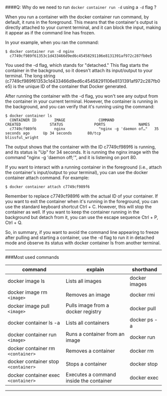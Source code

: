 ####Q: Why do we need to run `docker container run -d` using a `-d` flag ?

When you run a container with the docker container run command, by default, it runs in the foreground. This means that the container's output is directly attached to your current terminal, and it can block the input, making it appear as if the command line has frozen.

In your example, when you ran the command:
```
$ docker container run -d nginx
  c7749cf989f61353c1d433466d9ed6c45458291106e8131391af972c287fb0e5
```
You used the -d flag, which stands for "detached." This flag starts the container in the background, so it doesn't attach its input/output to your terminal. The long string (c7749cf989f61353c1d433466d9ed6c45458291106e8131391af972c287fb0e5) is the unique ID of the container that Docker generated.

After running the container with the -d flag, you won't see any output from the container in your current terminal. However, the container is running in the background, and you can verify that it's running using the command:

```
$ docker container ls
  CONTAINER ID        IMAGE               COMMAND                  CREATED             STATUS              PORTS               NAMES
  c7749cf989f6        nginx               "nginx -g 'daemon of…"   35 seconds ago      Up 34 seconds       80/tcp              blissful_wright

```

The output shows that the container with the ID c7749cf989f6 is running, and its status is "Up" for 34 seconds. It is running the nginx image with the command "nginx -g 'daemon off;'", and it is listening on port 80.

If you want to interact with a running container in the foreground (i.e., attach the container's input/output to your terminal), you can use the docker container attach command. For example:

```
$ docker container attach c7749cf989f6

```

Remember to replace c7749cf989f6 with the actual ID of your container. If you want to exit the container when it's running in the foreground, you can use the standard keyboard shortcut Ctrl + C. However, this will stop the container as well. If you want to keep the container running in the background but detach from it, you can use the escape sequence Ctrl + P, Ctrl + Q.

So, in summary, if you want to avoid the command line appearing to freeze after pulling and starting a container, use the -d flag to run it in detached mode and observe its status with docker container ls from another terminal.

---
###Most used commands

| command                               | explain                                 | shorthand     |
| ------------------------------------- | --------------------------------------- | ------------- |
| docker image ls                       | Lists all images                        | docker images |
| docker image rm `<image>`           | Removes an image                        | docker rmi    |
| docker image pull `<image>`         | Pulls image from a docker registry      | docker pull   |
| docker container ls -a                | Lists all containers                    | docker ps -a  |
| docker container run `<image>`      | Runs a container from an image          | docker run    |
| docker container rm `<container>`   | Removes a container                     | docker rm     |
| docker container stop `<container>` | Stops a container                       | docker stop   |
| docker container exec `<container>` | Executes a command inside the container | docker exec   |

---